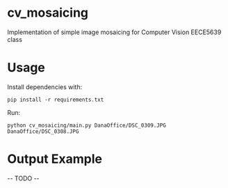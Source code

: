 # cv_mosaicing
Implementation of simple image mosaicing for Computer Vision EECE5639 class

# Usage
Install dependencies with:
```
pip install -r requirements.txt
```

Run:
```
python cv_mosaicing/main.py DanaOffice/DSC_0309.JPG DanaOffice/DSC_0308.JPG
```

# Output Example
-- TODO --